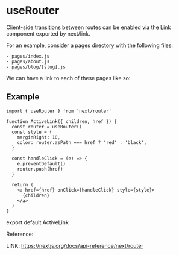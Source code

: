 # useRouter

Client-side transitions between routes can be enabled via the Link component exported by next/link.

For an example, consider a pages directory with the following files:

```description
- pages/index.js
- pages/about.js
- pages/blog/[slug].js
```
We can have a link to each of these pages like so:

## Example

```code
import { useRouter } from 'next/router'

function ActiveLink({ children, href }) {
  const router = useRouter()
  const style = {
    marginRight: 10,
    color: router.asPath === href ? 'red' : 'black',
  }

  const handleClick = (e) => {
    e.preventDefault()
    router.push(href)
  }

  return (
    <a href={href} onClick={handleClick} style={style}>
      {children}
    </a>
  )
}
```

export default ActiveLink

Reference:

 LINK: https://nextjs.org/docs/api-reference/next/router
